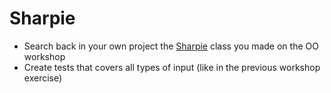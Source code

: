 # Sharpie
- Search back in your own project the [Sharpie](../../oo/sharpie/cs.md) class you made on the OO workshop
- Create tests that covers all types of input (like in the previous workshop exercise)